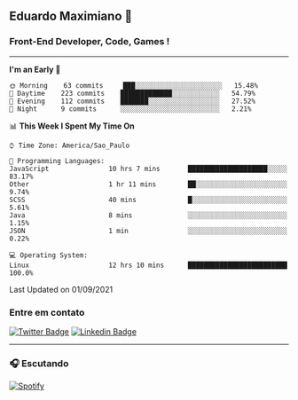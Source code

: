 ## Eduardo Maximiano 👋

### Front-End Developer, Code, Games !

---

<!--START_SECTION:waka-->
**I'm an Early 🐤** 

```text
🌞 Morning    63 commits     ███░░░░░░░░░░░░░░░░░░░░░░   15.48% 
🌆 Daytime    223 commits    █████████████░░░░░░░░░░░░   54.79% 
🌃 Evening    112 commits    ███████░░░░░░░░░░░░░░░░░░   27.52% 
🌙 Night      9 commits      ░░░░░░░░░░░░░░░░░░░░░░░░░   2.21%

```


📊 **This Week I Spent My Time On** 

```text
⌚︎ Time Zone: America/Sao_Paulo

💬 Programming Languages: 
JavaScript               10 hrs 7 mins       ████████████████████░░░░░   83.17% 
Other                    1 hr 11 mins        ██░░░░░░░░░░░░░░░░░░░░░░░   9.74% 
SCSS                     40 mins             █░░░░░░░░░░░░░░░░░░░░░░░░   5.61% 
Java                     8 mins              ░░░░░░░░░░░░░░░░░░░░░░░░░   1.15% 
JSON                     1 min               ░░░░░░░░░░░░░░░░░░░░░░░░░   0.22%

💻 Operating System: 
Linux                    12 hrs 10 mins      █████████████████████████   100.0%

```


 Last Updated on 01/09/2021
<!--END_SECTION:waka-->

### Entre em contato

[![Twitter Badge](https://img.shields.io/badge/-@edmaxi-1ca0f1?style=flat-square&labelColor=1ca0f1&logo=twitter&logoColor=white&link=https://twitter.com/edmaxi)](https://twitter.com/edmaxi)
[![Linkedin Badge](https://img.shields.io/badge/-Eduardo_Maximiano-0077B5?style=flat-square&logo=Linkedin&logoColor=white&link=https://www.linkedin.com/in/maximiano-eduardo)](https://www.linkedin.com/in/maximiano-eduardo)

---

### 🎧 Escutando
[![Spotify](https://novatorem-sandy.vercel.app/api/spotify)](https://open.spotify.com/user/comgigo)
